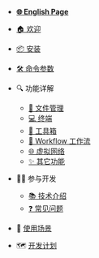 - **[🌐 English Page](/en)**
- [🏠 欢迎](/zh-CN/home.md)
- [📦 安装](/zh-CN/install.md)
- [🛠️ 命令参数](/zh-CN/命令参数.md)

- 🔍 功能详解
  - [📁 文件管理](/zh-CN/功能特性/文件.md)
  - [💻 终端](/zh-CN/功能特性/终端.md)
  - [🧰 工具箱](/zh-CN/功能特性/工具箱.md)
  - [🔄 Workflow 工作流](/zh-CN/功能特性/workflow.md)
  - [🌐 虚拟网络](/zh-CN/功能特性/虚拟网络.md)
  - [✨ 其它功能](/zh-CN/功能特性/其它.md)

- 👨‍💻 参与开发
  - [📚 技术介绍](/zh-CN/技术/技术介绍.md)
  - [❓ 常见问题](/zh-CN/技术/常见问题.md)

- 🧩 [使用场景](/zh-CN/使用场景.md)
- 🗺️ [开发计划](/zh-CN/开发计划.md)
